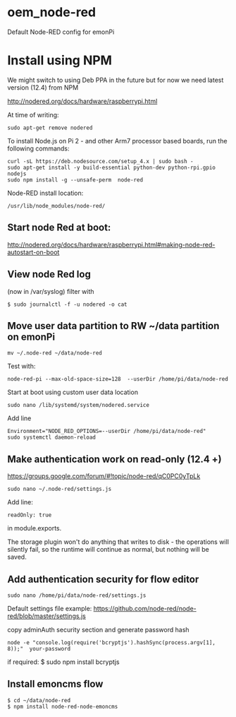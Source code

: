 # oem_node-red

Default Node-RED config for emonPi

# Install using NPM 
We might switch to using Deb PPA in the future but for now we need latest version (12.4) from NPM

http://nodered.org/docs/hardware/raspberrypi.html

At time of writing: 

    sudo apt-get remove nodered
    
To install Node.js on Pi 2 - and other Arm7 processor based boards, run the following commands:

    curl -sL https://deb.nodesource.com/setup_4.x | sudo bash -
    sudo apt-get install -y build-essential python-dev python-rpi.gpio nodejs
    sudo npm install -g --unsafe-perm  node-red

Node-RED install location:

    /usr/lib/node_modules/node-red/


## Start node Red at boot:

http://nodered.org/docs/hardware/raspberrypi.html#making-node-red-autostart-on-boot

## View node Red log 
(now in /var/syslog) filter with

    $ sudo journalctl -f -u nodered -o cat

## Move user data partition to RW ~/data partition on emonPi

    mv ~/.node-red ~/data/node-red

Test with:

    node-red-pi --max-old-space-size=128  --userDir /home/pi/data/node-red

Start at boot using custom user data location 

    sudo nano /lib/systemd/system/nodered.service

Add line
  
    Environment="NODE_RED_OPTIONS=--userDir /home/pi/data/node-red"
    sudo systemctl daemon-reload
    
## Make authentication work on read-only (12.4 +)
https://groups.google.com/forum/#!topic/node-red/qC0PC0yTpLk

    sudo nano ~/.node-red/settings.js

Add line:

    readOnly: true

in module.exports. 

 The storage plugin won't do anything that writes to disk - the operations will silently fail, so the runtime will continue as normal, but nothing will be saved.
 
## Add authentication security for flow editor

    sudo nano /home/pi/data/node-red/settings.js

Default settings file example: https://github.com/node-red/node-red/blob/master/settings.js

copy adminAuth security section and generate password hash

    node -e "console.log(require('bcryptjs').hashSync(process.argv[1], 8));"  your-password

if required: $ sudo npm install bcryptjs

## Install emoncms flow
    
    $ cd ~/data/node-red
    $ npm install node-red-node-emoncms
    
    
